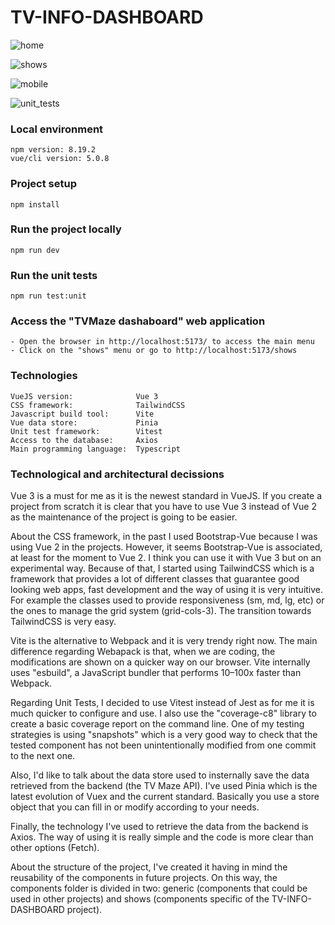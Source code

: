 # TV-INFO-DASHBOARD

![home](https://user-images.githubusercontent.com/13064497/221438546-068ca1c3-d3d3-4c5b-862c-3fd0bfcaa3e5.png)

![shows](https://user-images.githubusercontent.com/13064497/221438597-66c00921-9177-412d-9c92-c5a9dc7b1bef.png)

![mobile](https://user-images.githubusercontent.com/13064497/221438627-59804a2f-00bf-4880-971a-1445c75889d6.png)

![unit_tests](https://user-images.githubusercontent.com/13064497/221438647-f39f9fc8-fdec-4dd9-9c75-21a4974ecb68.png)

### Local environment
```
npm version: 8.19.2
vue/cli version: 5.0.8
```

### Project setup
```
npm install
```

### Run the project locally
```
npm run dev
```

### Run the unit tests
```
npm run test:unit
```

### Access the "TVMaze dashaboard" web application
```
- Open the browser in http://localhost:5173/ to access the main menu
- Click on the "shows" menu or go to http://localhost:5173/shows
```

### Technologies
```
VueJS version:              Vue 3
CSS framework:              TailwindCSS
Javascript build tool:      Vite
Vue data store:             Pinia
Unit test framework:        Vitest
Access to the database:     Axios
Main programming language:  Typescript        

```

### Technological and architectural decissions
Vue 3 is a must for me as it is the newest standard in VueJS. If you create a project from scratch it is clear that you have to use Vue 3 instead of Vue 2 as the maintenance of the project is going to be easier.

About the CSS framework, in the past I used Bootstrap-Vue because I was using Vue 2 in the projects. However, it seems Bootstrap-Vue is associated, at least for the moment to Vue 2. I think you can use it with Vue 3 but on an experimental way. Because of that, I started using TailwindCSS which is a framework that provides a lot of different classes that guarantee good looking web apps, fast development and the way of using it is very intuitive. For example the classes used to provide responsiveness (sm, md, lg, etc) or the ones to manage the grid system (grid-cols-3). The transition towards TailwindCSS is very easy.

Vite is the alternative to Webpack and it is very trendy right now. The main difference regarding Webapack is that, when we are coding, the modifications are shown on a quicker way on our browser. Vite internally uses "esbuild", a JavaScript bundler that performs 10–100x faster than Webpack.

Regarding Unit Tests, I decided to use Vitest instead of Jest as for me it is much quicker to configure and use. I also use the "coverage-c8" library to create a basic coverage report on the command line. One of my testing strategies is using "snapshots" which is a very good way to check that the tested component has not been unintentionally modified from one commit to the next one.

Also, I'd like to talk about the data store used to insternally save the data retrieved from the backend (the TV Maze API). I've used Pinia which is the latest evolution of Vuex and the current standard. Basically you use a store object that you can fill in or modify according to your needs.

Finally, the technology I've used to retrieve the data from the backend is Axios. The way of using it is really simple and the code is more clear than other options (Fetch).

About the structure of the project, I've created it having in mind the reusability of the components in future projects. On this way, the components folder is divided in two: generic (components that could be used in other projects) and shows (components specific of the TV-INFO-DASHBOARD project).
